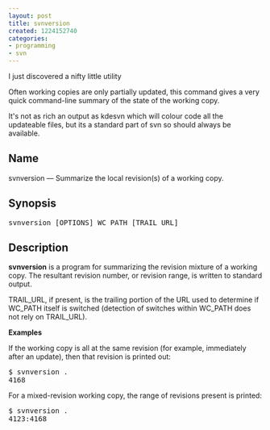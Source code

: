 ```yaml
---
layout: post
title: svnversion
created: 1224152740
categories:
- programming
- svn
---
```

<p>
I just discovered a nifty little utility
</p>
<p>
Often working copies are only partially updated, this command gives a very quick command-line summary of the state of the working copy.
</p>
<p>
It's not as rich an output as kdesvn which will colour code all the updateable files, but its a standard part of svn so should always be available. 
</p>

<h2>Name</h2>
<p>
svnversion — Summarize the local revision(s) of a working                    copy.
</p>
<div class="refsect1">
<h2>Synopsis</h2>
<pre class="programlisting">
svnversion [OPTIONS] WC_PATH [TRAIL_URL]
</pre>
</div>
<div class="refsect1">
<h2>Description</h2>
<p>
<span><strong class="command">svnversion</strong></span> is a program for
summarizing the revision mixture of a working copy.  The
resultant revision number, or revision range, is written to
standard output.
</p>
<p>
TRAIL_URL, if present, is the trailing portion of the
URL used to determine if WC_PATH itself is switched
(detection of switches within WC_PATH does not rely on
TRAIL_URL).
</p>
</div>
<strong>Examples</strong><br />
<div class="refsect1">
<p>
If the working copy is all at the same revision (for
example, immediately after an update), then that revision is
printed out:
</p>
<pre class="screen">
$ svnversion .
4168
</pre>
<p>
For a mixed-revision working copy, the range of
revisions present is printed:
</p>
<pre class="screen">
$ svnversion .
4123:4168
</pre>
</div>
